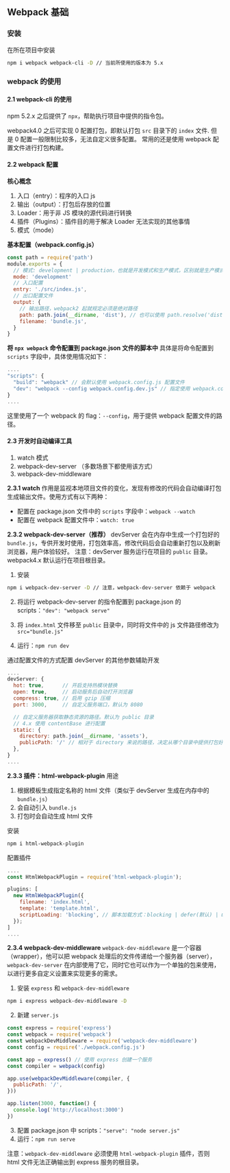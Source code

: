 ## Webpack 基础

### 安装
在所在项目中安装
```bash
npm i webpack webpack-cli -D // 当前所使用的版本为 5.x
```

### webpack 的使用

#### 2.1 webpack-cli 的使用
npm 5.2.x 之后提供了 `npx`，帮助执行项目中提供的指令包。

webpack4.0 之后可实现 0 配置打包，即默认打包 `src` 目录下的 `index` 文件.
但是 0 配置一般限制比较多，无法自定义很多配置。
常用的还是使用 webpack 配置文件进行打包构建。

#### 2.2 webpack 配置
**核心概念**
1. 入口（entry）：程序的入口 js
2. 输出（output）：打包后存放的位置
3. Loader：用于非 JS 模块的源代码进行转换
4. 插件（Plugins）：插件目的用于解决 Loader 无法实现的其他事情
5. 模式（mode）

**基本配置（webpack.config.js）**
```JavaScript
const path = require('path')
module.exports = {
  // 模式: development | production，也就是开发模式和生产模式，区别就是生产模式下会对代码进行压缩和混淆
  mode: 'development'
  // 入口配置
  entry: './src/index.js',
  // 出口配置文件
  output: {
    // 输出路径，webpack2 起就规定必须是绝对路径
    path: path.join(__dirname, 'dist'), // 也可以使用 path.resolve('dist')
    filename: 'bundle.js',
  }
}
```

**将 `npx webpack` 命令配置到 package.json 文件的脚本中**
具体是将命令配置到 `scripts` 字段中，具体使用情况如下：
```JavaScript
....
"scripts": {
  "build": "webpack" // 会默认使用 webpack.config.js 配置文件
  "dev": "webpack --config webpack.config.dev.js" // 指定使用 webpack.config.dev.js 配置文件
}
....
```

这里使用了一个 webpack 的 flag：`--config`，用于提供 webpack 配置文件的路径。

#### 2.3 开发时自动编译工具
1. watch 模式
2. webpack-dev-server （多数场景下都使用该方式）
3. webpack-dev-middleware

**2.3.1 watch**
作用是监视本地项目文件的变化，发现有修改的代码会自动编译打包生成输出文件。使用方式有以下两种：
- 配置在 package.json 文件中的 `scripts` 字段中：`webpack --watch`
- 配置在 webpack 配置文件中：`watch: true`

**2.3.2 webpack-dev-server（推荐）**
devServer 会在内存中生成一个打包好的 `bundle.js`，专供开发时使用，打包效率高，修改代码后会自动重新打包以及刷新浏览器，用户体验较好。
注意：devServer 服务运行在项目的 `public` 目录。webpack4.x 默认运行在项目根目录。

1. 安装
```bash
npm i webpack-dev-server -D // 注意，webpack-dev-server 依赖于 webpack
```

2. 将运行 webpack-dev-server 的指令配置到 package.json 的 scripts：`"dev": "webpack serve"`

3. 将 `index.html` 文件移至 `public` 目录中，同时将文件中的 js 文件路径修改为 `src="bundle.js"`

3. 运行：`npm run dev`

通过配置文件的方式配置 devServer 的其他参数辅助开发
```JavaScript
....
devServer: {
  hot: true,      // 开启支持热模块替换
  open: true,     // 启动服务后自动打开浏览器
  compress: true, // 启用 gzip 压缩
  port: 3000,     // 自定义服务端口，默认为 8080

  // 自定义服务器获取静态资源的路径。默认为 public 目录
  // 4.x 使用 contentBase 进行配置
  static: {
    directory: path.join(__dirname, 'assets'),
    publicPath: '/' // 相对于 directory 来说的路径，决定从哪个目录中提供打包好的文件
  },
}
....
```

**2.3.3 插件：html-webpack-plugin**
用途
1. 根据模板生成指定名称的 html 文件（类似于 devServer 生成在内存中的 `bundle.js`）
2. 会自动引入 `bundle.js`
3. 打包时会自动生成 html 文件

安装
```bash
npm i html-webpack-plugin
```

配置插件
```JavaScript
....
const HtmlWebpackPlugin = require('html-webpack-plugin');

plugins: [
  new HtmlWebpackPlugin({
    filename: 'index.html',
    template: 'template.html',
    scriptLoading: 'blocking', // 脚本加载方式：blocking | defer(默认) | module
  });
]
....
```

**2.3.4 webpack-dev-middleware**
`webpack-dev-middleware` 是一个容器（wrapper），他可以把 webpack 处理后的文件传递给一个服务器（server），`webpack-dev-server` 在内部使用了它，同时它也可以作为一个单独的包来使用，以进行更多自定义设置来实现更多的需求。

1. 安装 `express` 和 `webpack-dev-middleware`
```bash
npm i express webpack-dev-middleware -D
```

2. 新建 `server.js`
```JavaScript
const express = require('express')
const webpack = require('webpack')
const webpackDevMiddleware = require('webpack-dev-middleware')
const config = require('./webpack.config.js')

const app = express() // 使用 express 创建一个服务
const compiler = webpack(config)

app.use(webpackDevMiddleware(compiler, {
  publicPath: '/',
}))

app.listen(3000, function() {
  console.log('http://localhost:3000')
})
```

3. 配置 package.json 中 scripts：`"serve": "node server.js"`
4. 运行：`npm run serve`

注意：`webpack-dev-middleware` 必须使用 `html-webpack-plugin` 插件，否则 html 文件无法正确输出到 express 服务的根目录。
